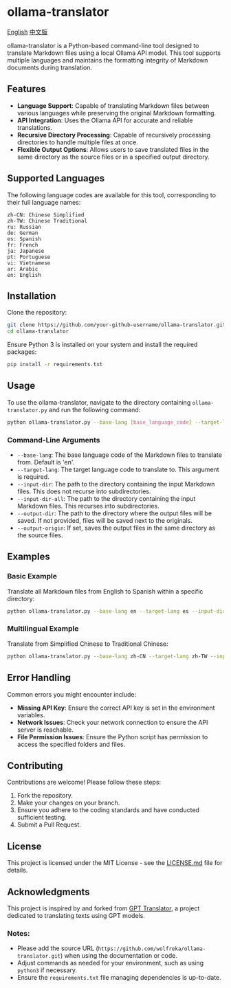 # ollama-translator
[English](https://github.com/wolfreka/ollama-translator/edit/main/README.md) [中文版](https://github.com/wolfreka/ollama-translator/edit/main/README-CN.md)

ollama-translator is a Python-based command-line tool designed to translate Markdown files using a local Ollama API model. This tool supports multiple languages and maintains the formatting integrity of Markdown documents during translation.

## Features

- **Language Support**: Capable of translating Markdown files between various languages while preserving the original Markdown formatting.
- **API Integration**: Uses the Ollama API for accurate and reliable translations.
- **Recursive Directory Processing**: Capable of recursively processing directories to handle multiple files at once.
- **Flexible Output Options**: Allows users to save translated files in the same directory as the source files or in a specified output directory.

## Supported Languages

The following language codes are available for this tool, corresponding to their full language names:

```plaintext
zh-CN: Chinese Simplified
zh-TW: Chinese Traditional
ru: Russian
de: German
es: Spanish
fr: French
ja: Japanese
pt: Portuguese
vi: Vietnamese
ar: Arabic
en: English
```

## Installation

Clone the repository:

```bash
git clone https://github.com/your-github-username/ollama-translator.git
cd ollama-translator
```

Ensure Python 3 is installed on your system and install the required packages:

```bash
pip install -r requirements.txt
```

## Usage

To use the ollama-translator, navigate to the directory containing `ollama-translator.py` and run the following command:

```bash
python ollama-translator.py --base-lang [base_language_code] --target-lang [target_language_code] --input-dir [input_directory] [--output-dir [output_directory]]
```

### Command-Line Arguments

- `--base-lang`: The base language code of the Markdown files to translate from. Default is 'en'.
- `--target-lang`: The target language code to translate to. This argument is required.
- `--input-dir`: The path to the directory containing the input Markdown files. This does not recurse into subdirectories.
- `--input-dir-all`: The path to the directory containing the input Markdown files. This recurses into subdirectories.
- `--output-dir`: The path to the directory where the output files will be saved. If not provided, files will be saved next to the originals.
- `--output-origin`: If set, saves the output files in the same directory as the source files.

## Examples

### Basic Example
Translate all Markdown files from English to Spanish within a specific directory:

```bash
python ollama-translator.py --base-lang en --target-lang es --input-dir /path/to/input --output-dir /path/to/output
```

### Multilingual Example
Translate from Simplified Chinese to Traditional Chinese:

```bash
python ollama-translator.py --base-lang zh-CN --target-lang zh-TW --input-dir /path/to/input --output-dir /path/to/output
```

## Error Handling

Common errors you might encounter include:

- **Missing API Key**: Ensure the correct API key is set in the environment variables.
- **Network Issues**: Check your network connection to ensure the API server is reachable.
- **File Permission Issues**: Ensure the Python script has permission to access the specified folders and files.

## Contributing

Contributions are welcome! Please follow these steps:

1. Fork the repository.
2. Make your changes on your branch.
3. Ensure you adhere to the coding standards and have conducted sufficient testing.
4. Submit a Pull Request.

## License

This project is licensed under the MIT License - see the [LICENSE.md](LICENSE.md) file for details.
## Acknowledgments

This project is inspired by and forked from [GPT Translator](https://github.com/daqing/gpt-translator), a project dedicated to translating texts using GPT models.

### Notes:
- Please add the source URL (`https://github.com/wolfreka/ollama-translator.git`) when using the documentation or code.
- Adjust commands as needed for your environment, such as using `python3` if necessary.
- Ensure the `requirements.txt` file managing dependencies is up-to-date.
